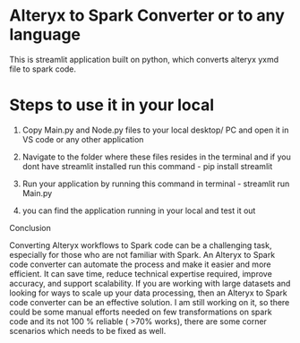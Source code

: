 # Alteryx to Spark Converter or to any language

This is streamlit application built on python, which converts alteryx yxmd file to spark code.

# Steps to use it in your local

1. Copy Main.py and Node.py files to your local desktop/ PC and open it in VS code or any other application

2. Navigate to the folder where these files resides in the terminal and if you dont have streamlit installed run this command - 
pip install streamlit

3. Run your application by running this command in terminal - 
streamlit run Main.py

4. you can find the application running in your local and test it out


Conclusion

Converting Alteryx workflows to Spark code can be a challenging task, especially for those who are not familiar with Spark. An Alteryx to Spark code converter can automate the process and make it easier and more efficient. It can save time, reduce technical expertise required, improve accuracy, and support scalability. If you are working with large datasets and looking for ways to scale up your data processing, then an Alteryx to Spark code converter can be an effective solution. I am still working on it, so there could be some manual efforts needed on few transformations on spark code and its not 100 % reliable ( >70% works), there are some corner scenarios which needs to be fixed as well.
